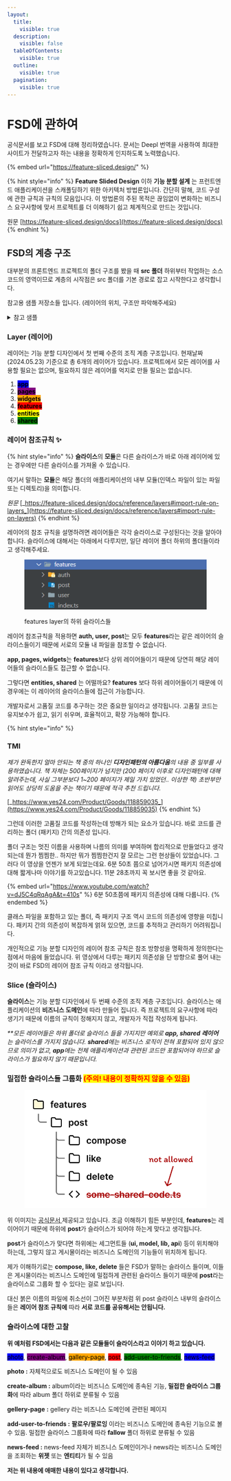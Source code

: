 ```yaml
---
layout:
  title:
    visible: true
  description:
    visible: false
  tableOfContents:
    visible: true
  outline:
    visible: true
  pagination:
    visible: true
---
```


# FSD에 관하여

공식문서를 보고 FSD에 대해 정리하였습니다. 문서는 Deepl 번역을 사용하여 최대한 사이트가 전달하고자 하는 내용을 정확하게 인지하도록 노력했습니다.

{% embed url="https://feature-sliced.design/" %}

{% hint style="info" %}
**Feature Slided Design** 이하 **기능 분할 설계** 는 프런트엔드 애플리케이션을 스캐폴딩하기 위한 아키텍처 방법론입니다. 간단히 말해, 코드 구성에 관한 규칙과 규칙의 모음입니다. 이 방법론의 주된 목적은 끊임없이 변화하는 비즈니스 요구사항에 맞서 프로젝트를 더 이해하기 쉽고 체계적으로 만드는 것입니다.

원문 [https://feature-sliced.design/docs](https://feature-sliced.design/docs)
{% endhint %}

## FSD의  계층 구조

대부분의 프론트엔드 프로젝트의 폴더 구조를 봤을 때 **src 폴더** 하위부터 작업하는 소스코드의 영역이므로 계층의 시작점은 src 폴더를 기본 경로로 잡고 시작한다고 생각합니다.

참고용 샘플 저장소들 입니다. (레이어의 위치, 구조만 파악해주세요)

<details>

<summary>참고 샘플</summary>

[https://github.com/UmttikhinaDasha/IT-Bookstore](https://github.com/UmttikhinaDasha/IT-Bookstore)

[https://github.com/ruslan4432013/fsd-react-query-example](https://github.com/ruslan4432013/fsd-react-query-example)

[https://github.com/vissh/vkui-audiopad/tree/master/packages/front](https://github.com/vissh/vkui-audiopad/tree/master/packages/front)

</details>

### Layer (레이어)

레이어는 기능 분할 디자인에서 첫 번째 수준의 조직 계층 구조입니다. 현재날짜(2024.05.23) 기준으로 총 6개의 레이어가 있습니다. 프로젝트에서 모든 레이어를 사용할 필요는 없으며, 필요하지 않은 레이어를 억지로 만들 필요는 없습니다.

1. <mark style="background-color:blue;">**app**</mark>
2. <mark style="background-color:purple;">**pages**</mark>
3. <mark style="background-color:orange;">**widgets**</mark>
4. <mark style="background-color:red;">**features**</mark>
5. <mark style="background-color:yellow;">**entities**</mark>
6. <mark style="background-color:green;">**shared**</mark>

### 레이어 참조규칙 ✨ <a href="#import-rule-on-layers" id="import-rule-on-layers"></a>

{% hint style="info" %}
**슬라이스**의 **모듈**은 다른 슬라이스가 바로 아래 레이어에 있는 경우에만 다른 슬라이스를 가져올 수 있습니다.&#x20;

여기서 말하는 **모듈**은 해당 폴더의 애플리케이션의 내부 모듈(인덱스 파일이 있는 파일 또는 디렉토리)을 의미합니다.

_원문_ [_https://feature-sliced.design/docs/reference/layers#import-rule-on-layers_](https://feature-sliced.design/docs/reference/layers#import-rule-on-layers)
{% endhint %}

레이어의 참조 규칙을 설명하려면 레이어들은 각각 슬라이스로 구성된다는 것을 알아야합니다. 슬라이스에 대해서는 아래에서 다루지만, 일단 레이어 폴더 하위의 폴더들이라고 생각해주세요.&#x20;

<figure><img src="../.gitbook/assets/image (4).png" alt=""><figcaption><p>features layer의 하위 슬라이스들</p></figcaption></figure>

레이어 참조규칙을 적용하면 **auth, user, post**는 모두 **features**라는 같은 레이어의 슬라이스들이기 때문에 서로의 모듈 내 파일을 참조할 수 없습니다.&#x20;

**app, pages, widgets**는 **features**보다 상위 레이어들이기 때문에 당연히 해당 레이어들의 슬라이스들도 접근할 수 없습니다.

그렇다면 **entities, shared** 는 어떨까요? **features** 보다 하위 레이어들이기 때문에 이 경우에는 이 레이어의 슬라이스들에 접근이 가능합니다.

개발자로서 고품질 코드를 추구하는 것은 중요한 일이라고 생각됩니다. 고품질 코드는 유지보수가 쉽고, 읽기 쉬우며, 효율적이고, 확장 가능해야 합니다.&#x20;

{% hint style="info" %}
### TMI

_제가 완독한지 얼마 안되는 책 중의 하나인 **디자인패턴의 아름다움**의 내용 중 일부를 사용하였습니다. 책 자체는 500페이지가 넘지만 (200 페이지 이후로 디자인패턴에 대해 알려주는데, 사실 그부분보다 1\~200 페이지가 제일 가치 있었던.. 이상한 책) 초반부만 읽어도 상당히 도움을 주는 책이기 때문에 적극 추천 드립니다._

[_https://www.yes24.com/Product/Goods/118859035_](https://www.yes24.com/Product/Goods/118859035)
{% endhint %}

그런데 이러한 고품질 코드를 작성하는데  방해가 되는 요소가 있습니다. 바로 코드를 관리하는 폴더 (패키지) 간의 의존성 입니다.&#x20;

폴더 구조는 멋진 이름을 사용하며 나름의 의미를 부여하며 합리적으로 만들었다고 생각되는데 뭔가 찜찜한.. 하지만 뭐가 찜찜한건지 잘 모르는 그런 현상들이 있었습니다. 그러다 이 영상을 언젠가 보게 되었는데요. 6분 50초 쯤으로 넘어가시면 패키지 의존성에 대해 짧게나마 이야기를 하고있습니다. 11분 28초까지 꼭 보시면 좋을 것 같아요.

{% embed url="https://www.youtube.com/watch?v=dJ5C4qRqAgA&t=410s" %}
6분 50초쯤에 패키지 의존성에 대해 다룹니다.
{% endembed %}

클래스 파일을 포함하고 있는 폴더, 즉 패키지 구조 역시 코드의 의존성에 영향을 미칩니다. 패키지 간의 의존성이 복잡하게 얽혀 있으면, 코드를 추적하고 관리하기 어려워집니다.&#x20;

개인적으로 기능 분할 디자인의 레이어 참조 규칙은 참조 방향성을 명확하게 정의한다는 점에서 마음에 들었습니다. 위 영상에서 다루는 패키지 의존성을 단 방향으로 풀어 내는 것이 바로 FSD의 레이어 참조 규칙 이라고 생각됩니다.

### Slice (슬라이스)

**슬라이스**는 기능 분할 디자인에서 두 번째 수준의 조직 계층 구조입니다. 슬라이스는 애플리케이션의 **비즈니스 도메인**에 따라 만들어 집니다. 즉 프로젝트의 요구사항에 따라 생기기 때문에 이름의 규칙이 정해지지 않고, 개발자가 직접 작성하게 됩니다.

_\*\*모든 레이어들은 하위 폴더로 슬라이스 들을 가지지만 예외로 **app, shared 레이어**는 슬라이스를 가지지 않습니다. **shared**에는 비즈니스 로직이 전혀 포함되어 있지 않으므로 의미가 없고, **app**에는 전체 애플리케이션과 관련된 코드만 포함되어야 하므로 슬라이스가 필요하지 않기 때문입니다._

### 밀접한 슬라이스들 그룹화 <mark style="color:red;">(주의!  내용이 정확하지 않을 수 있음)</mark>

<figure><img src="../.gitbook/assets/graphic-nested-slices-b9c44e6cc55ecdbf3e50bf40a61e5a27.svg" alt=""><figcaption></figcaption></figure>

위 이미지는 [공식문서 ](https://feature-sliced.design/docs/reference/slices-segments#slices) 제공되고 있습니다. 조금 이해하기 힘든 부분인데, **features**는 레이어이기 때문에 하위에 **post**가 슬라이스가 되어야 하는게 맞다고 생각됩니다.&#x20;

**post**가 슬라이스가 맞다면 하위에는 세그먼트들 (**ui, model, lib, api**) 등이 위치해야하는데, 그렇지 않고 게시물이라는 비즈니스 도메인의 기능들이 위치하게 됩니다.&#x20;

제가 이해하기로는 **compose, like, delete** 들은 FSD가 말하는 슬라이스 들이며, 이들은 게시물이라는 비즈니스 도메인에 밀접하게 관련된 슬라이스 들이기 때문에 **post**라는 슬라이스로 그룹화 할 수 있다는 걸로 보입니다.

대신 붉은 이름의 파일에 취소선이 그어진 부분처럼 위 post 슬라이스 내부의 슬라이스들은 **레이어 참조 규칙에** 따라 **서로 코드를 공유해서는 안됩니다.**

### 슬라이스에 대한 고찰

**위 예처럼 FSD에서는 다음과 같은 모듈들이 슬라이스라고 이야기 하고 있습니다.**

<mark style="background-color:blue;">photo</mark>, <mark style="background-color:purple;">create-album</mark>, <mark style="background-color:orange;">gallery-page</mark>, <mark style="background-color:red;">post</mark>, <mark style="background-color:green;">add-user-to-friends</mark>, <mark style="background-color:blue;">news-feed</mark>

**photo :** 자체적으로도 비즈니스 도메인이 될 수 있음

**create-album :** album이라는 비즈니스 도메인에 종속된 기능, **밀접한 슬라이스 그룹화**에 따라 album 폴더 하위로 분류될 수 있음

**gellery-page** **:**  gellery 라는 비즈니스 도메인에 관련된 페이지

**add-user-to-friends :** **팔로우/팔로잉** 이라는 비즈니스 도메인에 종속된 기능으로 볼 수 있음. 밀접한 슬라이스 그룹화에 따라 **fallow** 폴더 하위로 분류될 수 있음

**news-feed :** news-feed 자체가 비즈니스 도메인이거나 news라는 비즈니스 도메인을 조회하는 **위젯** 또는 **엔티티**가 될 수 있음

**저는 위 내용에 애매한 내용이 있다고 생각합니다.**&#x20;

